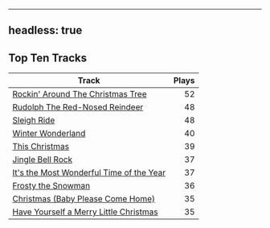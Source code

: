 
---
headless: true
---

## Top Ten Tracks

| Track | Plays |
| --- |  ---: |
|[Rockin' Around The Christmas Tree](/songs/rockin-around-the-christmas-tree)| 52|
|[Rudolph The Red-Nosed Reindeer](/songs/rudolph-the-red-nosed-reindeer)| 48|
|[Sleigh Ride](/songs/sleigh-ride)| 48|
|[Winter Wonderland](/songs/winter-wonderland)| 40|
|[This Christmas](/songs/this-christmas)| 39|
|[Jingle Bell Rock](/songs/jingle-bell-rock)| 37|
|[It's the Most Wonderful Time of the Year](/songs/its-the-most-wonderful-time-of-the-year)| 37|
|[Frosty the Snowman](/songs/frosty-the-snowman)| 36|
|[Christmas (Baby Please Come Home)](/songs/christmas-baby-please-come-home)| 35|
|[Have Yourself a Merry Little Christmas](/songs/have-yourself-a-merry-little-christmas)| 35|
